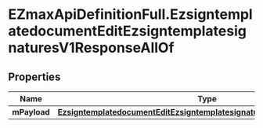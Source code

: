 # EZmaxApiDefinitionFull.EzsigntemplatedocumentEditEzsigntemplatesignaturesV1ResponseAllOf

## Properties

Name | Type | Description | Notes
------------ | ------------- | ------------- | -------------
**mPayload** | [**EzsigntemplatedocumentEditEzsigntemplatesignaturesV1ResponseMPayload**](EzsigntemplatedocumentEditEzsigntemplatesignaturesV1ResponseMPayload.md) |  | 


